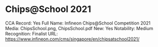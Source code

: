 # Chips@School 2021

CCA Record: Yes
Full Name: Infineon Chips@School Competition 2021
Media: ChipsSchool.png, ChipsSchool.pdf
New: Yes
Notability: Medium
Recognition: Finalist
URL: https://www.infineon.com/cms/singapore/en/chipsatschool2021/